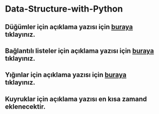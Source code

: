 # Data-Structure-with-Python

<h2> Düğümler için açıklama yazısı için <a href="https://fatihes.medium.com/d%C3%BC%C4%9F%C3%BCmler-node-veri-yap%C4%B1lar%C4%B1na-giri%C5%9F-i-80b004f53ef6"> buraya </a> tıklayınız. </h2>

<h2> Bağlantılı listeler için açıklama yazısı için <a href="https://fatihes.medium.com/ba%C4%9Fl%C4%B1-listeler-linked-list-veri-yap%C4%B1lar%C4%B1na-giri%C5%9F-ii-7a75e0936411"> buraya </a> tıklayınız. </h2>

<h2> Yığınlar için açıklama yazısı için <a href="https://fatihes.medium.com/y%C4%B1%C4%9F%C4%B1nlar-stacks-veri-yap%C4%B1lar%C4%B1na-giri%C5%9F-iii-9588b3ee8cd"> buraya </a> tıklayınız. </h2>

<h2> Kuyruklar için açıklama yazısı en kısa zamand eklenecektir. </h2>
